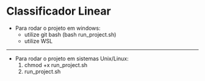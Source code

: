 # Classificador Linear

- Para rodar o projeto em windows:
  - utilize git bash (bash run_project.sh)
  - utilize WSL

-------------------------------------------------

- Para rodar o projeto em sistemas Unix/Linux:
  1. chmod +x run_project.sh
  2. run_project.sh